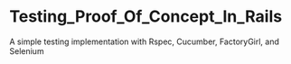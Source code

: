 Testing_Proof_Of_Concept_In_Rails
=================================

A simple testing implementation with Rspec, Cucumber, FactoryGirl, and Selenium 
